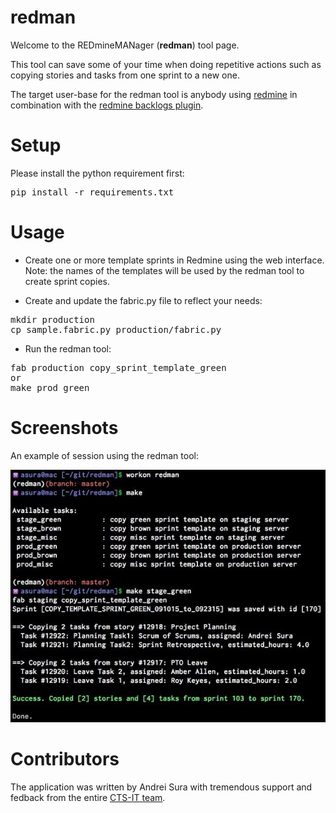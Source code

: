 # redman

Welcome to the REDmineMANager (**redman**) tool page.

This tool can save some of your time when doing repetitive actions such as
copying stories and tasks from one sprint to a new one.

The target user-base for the redman tool is anybody using
[redmine](http://www.redmine.org) in combination with the 
[redmine backlogs plugin](https://github.com/backlogs/redmine_backlogs).

# Setup

Please install the python requirement first:

<pre>
pip install -r requirements.txt
</pre>


# Usage

- Create one or more template sprints in Redmine using the web interface.
Note: the names of the templates will be used by the redman tool to create sprint
copies.

- Create and update the fabric.py file to reflect your needs:

<pre>
mkdir production
cp sample.fabric.py production/fabric.py
</pre>

- Run the redman tool:
<pre>
fab production copy_sprint_template_green
or
make prod_green
</pre>


# Screenshots

An example of session using the redman tool:

[![Usage](img/usage.jpg)]()


# Contributors

The application was written by Andrei Sura with tremendous support and fedback
from the entire
[CTS-IT team](https://www.ctsi.ufl.edu/research/study-development/informatics-consulting/).
